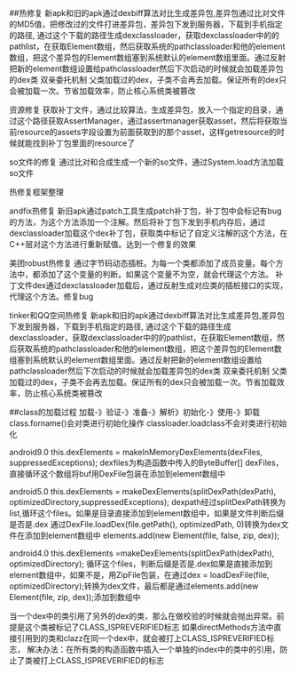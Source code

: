 ##热修复
新apk和旧的apk通过dexbiff算法对比生成差异包,差异包通过比对文件的MD5值，把修改过的文件打进差异包，差异包下发到服务器，下载到手机指定的路径,
通过这个下载的路径生成dexclassloader，获取dexclassloader中的的pathlist，在获取Element数组，然后获取系统的pathclassloader和他的element数组，把这个差异包的Element数组塞到系统默认的element数组里面。通过反射把新的element数组设置给pathclassloader然后下次启动的时候就会加载差异包的dex类
双亲委托机制
父类加载过的dex，子类不会再去加载。保证所有的dex只会被加载一次。节省加载效率，防止核心系统类被篡改

资源修复
获取补丁文件，通过比较算法，生成差异包，放入一个指定的目录，通过这个路径获取AssertManager，通过assertmanager获取asset，然后将获取当前resource的assets字段设置为前面获取到的那个asset，这样getresource的时候就能找到补丁包里面的resource了

so文件的修复
通过比对和合成生成一个新的so文件，通过System.load方法加载so文件

热修复框架整理

andfix热修复
新旧apk通过patch工具生成patch补丁包，补丁包中会标记有bug的方法，为这个方法添加一个注解。然后将补丁包下发到手机内存后，通过dexclassloader加载这个dex补丁包，获取类中标记了自定义注解的这个方法，在C++层对这个方法进行重新赋值。达到一个修复的效果

美团robust热修复
通过字节码动态插桩。为每一个类都添加了成员变量。每个方法中，都添加了这个变量的判断。如果这个变量不为空，就会代理这个方法。
补丁文件dex通过dexclassloader加载后，通过反射生成对应类的插桩接口的实现，代理这个方法。修复bug

tinker和QQ空间热修复
新apk和旧的apk通过dexbiff算法对比生成差异包,差异包下发到服务器，下载到手机指定的路径,
通过这个下载的路径生成dexclassloader，获取dexclassloader中的的pathlist，在获取Element数组，然后获取系统的pathclassloader和他的element数组，把这个差异包的Element数组塞到系统默认的element数组里面。通过反射把新的element数组设置给pathclassloader然后下次启动的时候就会加载差异包的dex类
双亲委托机制
父类加载过的dex，子类不会再去加载。保证所有的dex只会被加载一次。节省加载效率，防止核心系统类被篡改


##class的加载过程
加载-》验证-》准备-》解析》初始化-》使用-》卸载
class.forname()会对类进行初始化操作
classloader.loadclass不会对类进行初始化

android9.0
this.dexElements = makeInMemoryDexElements(dexFiles, suppressedExceptions);
dexfiles为构造函数中传入的ByteBuffer[] dexFiles，直接循环这个数组将buf用DexFile包装在添加到element数组中

android5.0
this.dexElements = makeDexElements(splitDexPath(dexPath), optimizedDirectory,suppressedExceptions);
dexpath经过splitDexPath转换为list<file>,循环这个files。如果是目录直接添加到element数组中，如果是文件判断后缀是否是.dex
通过DexFile.loadDex(file.getPath(), optimizedPath, 0)转换为dex文件在添加到element数组中
elements.add(new Element(file, false, zip, dex));

android4.0
this.dexElements =makeDexElements(splitDexPath(dexPath), optimizedDirectory);
循环这个files，判断后缀是否是.dex如果是直接添加到element数组中，如果不是，用ZipFile包装，在通过dex = loadDexFile(file, optimizedDirectory);转换为dex文件，最后都是通过elements.add(new Element(file, zip, dex));添加到数组中

当一个dex中的类引用了另外的dex的类，那么在做校验的时候就会抛出异常。前提是这个类被标记了CLASS_ISPREVERIFIED标志
如果directMethods方法中直接引用到的类和clazz在同一个dex中，就会被打上CLASS_ISPREVERIFIED标志，
解决办法：在所有类的构造函数中插入一个单独的index中的类中的引用，防止了类被打上CLASS_ISPREVERIFIED的标志